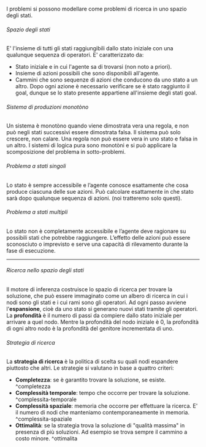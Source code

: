 I problemi si possono modellare come problemi di ricerca in uno spazio degli stati.
###### Spazio degli stati
E' l'insieme di tutti gli stati raggiungibili dallo stato iniziale con una qualunque sequenza di operatori. E' caratterizzato da:
- Stato iniziale e in cui l'agente sa di trovarsi (non noto a priori).
- Insieme di azioni possibili che sono disponibili all'agente.
- Cammini che sono sequenze di azioni che conducono da uno stato a un altro.
Dopo ogni azione è necessario verificare se è stato raggiunto il goal, dunque se lo stato presente appartiene all'insieme degli stati goal.

###### Sistema di produzioni monotòno
Un sistema è monotòno quando viene dimostrata vera una regola, e non può negli stati successivi essere dimostrata falsa. Il sistema può solo crescere, non calare. Una regola non può essere vera in uno stato e falsa in un altro.
I sistemi di logica pura sono monotòni e si può applicare la scomposizione del problema in sotto-problemi.

###### Problema a stati singoli
Lo stato è sempre accessibile e l’agente conosce esattamente che cosa produce ciascuna delle sue azioni. Può calcolare esattamente in che stato sarà dopo qualunque sequenza di azioni. (noi tratteremo solo questi).

###### Problema a stati multipli
Lo stato non è completamente accessibile e l’agente deve ragionare su possibili stati che potrebbe raggiungere. L’effetto delle azioni può essere sconosciuto o imprevisto e serve una capacità di rilevamento durante la fase di esecuzione.

---
###### Ricerca nello spazio degli stati
Il motore di inferenza costruisce lo spazio di ricerca per trovare la soluzione, che può essere immaginato come un albero di ricerca in cui i nodi sono gli stati e i cui rami sono gli operatori. Ad ogni passo avviene l'**espansione**, cioè da uno stato si generano nuovi stati tramite gli operatori.
La **profondità** è il numero di passi da compiere dallo stato iniziale per arrivare a quel nodo. Mentre la profondità del nodo iniziale è 0, la profondità di ogni altro nodo è la profondità del genitore incrementata di uno.

###### Strategia di ricerca
La **strategia di ricerca** è la politica di scelta su quali nodi espandere piuttosto che altri. Le strategie si valutano in base a quattro criteri:
- **Completezza**: se è garantito trovare la soluzione, se esiste. ^completezza
- **Complessità temporale**: tempo che occorre per trovare la soluzione. ^complessita-temporale
- **Complessità spaziale**: memoria che occorre per effettuare la ricerca. E' il numero di nodi che manteniamo contemporaneamente in memoria. ^complessita-spaziale
- **Ottimalità**: se la strategia trova la soluzione di "qualità massima" in presenza di più soluzioni. Ad esempio se trova sempre il cammino a costo minore. ^ottimalita